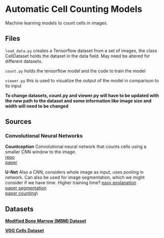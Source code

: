 # Automatic Cell Counting Models
Machine learning models to count cells in images.

## Files
`load_data.py` creates a Tensorflow dataset from a set of images, the class CellDataset holds the dataset in the data field. May need be altered for different datasets.

`count.py` holds the tensorflow model and the code to train the model

`viewer.py` this is used to visualize the output of the model in comparison to its input

**To change datasets, count.py and viewer.py will have to be updated with the new path to the dataset and some information like image size and width will need to be changed**

## Sources
### Convolutional Neural Networks
**Countception**
Convolutional neural network that counts cells using a smaller CNN window to the image.\
[repo](https://github.com/ieee8023/countception)\
[paper](https://arxiv.org/abs/1703.08710)

**U-Net**
Also a CNN, considers whole image as input, uses pooling in network. Can also be used for image segmentation, which we might consider if we have time. Higher training time?
[easy explanation](https://towardsdatascience.com/understanding-semantic-segmentation-with-unet-6be4f42d4b47)\
[paper segmentation](https://arxiv.org/abs/1505.04597)\
[paper counting](https://www.ncbi.nlm.nih.gov/pmc/articles/PMC8153189/#R24)\

## Datasets
**[Modified Bone Marrow (MBM) Dataset](https://github.com/ieee8023/countception/blob/master/MBM_data.zip)**

**[VGG Cells Dataset](https://github.com/ieee8023/countception/blob/master/cells.zip)**
